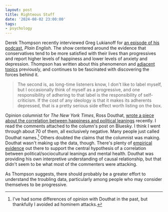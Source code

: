 ```yaml
---
layout: post
title: Righteous Stuff
date: '2024-08-02 23:00:00'
tags:
- psychology
---
```


Derek Thompson recently interviewed Greg Lukianoff for [an episode of his podcast](https://www.theringer.com/2024/7/26/24206749/why-are-conservatives-happier-than-progressives), *Plain English*. The show centered around the evidence that conservatives tend to be more satisfied with their lives than progressives and report higher levels of happiness and lower levels of anxiety and depression. Thompson has written about this phenomenon and [adjacent topics](https://www.theatlantic.com/ideas/archive/2024/04/america-religion-decline-non-affiliated/677951/) previously, and continues to be fascinated with discovering the forces behind it. 

> The second is, as long-time listeners know, I don't like to label myself, but I occasionally think of myself as a progressive, and one responsibility of adhering to that label is the responsibility of self-criticism. If the cost of any ideology is that it makes its adherents depressed, that is a pretty serious side effect worth listing on the box.

Opinion columnist for *The New York Times*, Ross Douthat, [wrote a piece about the correlation between happiness and political leanings](https://www.nytimes.com/2024/04/06/opinion/leftists-happy-coates-haidt.html) recently. I read the comments attached to the column's post on Bluesky. I think I went through about 70 of them, all exclusively negative. Many people just called Douthat names.[^1] Others doubted the claims that the columnist was making. Douthat wasn't making up the data, though. There's plenty of [empirical evidence](https://www.sciencedirect.com/science/article/pii/S2666560321000438) out there to support the central hypothesis of a correlation between political/sociocultural leanings and mental health. Douthat was providing his own interpretive understanding of causal relationship, but that didn't seem to be what most of the commenters were attacking.

As Thompson suggests, there should probably be a greater effort to understand the troubling data, particularly among people who may consider themselves to be progressive.  

[^1]:	I've had some differences of opinion with Douthat in the past, but thankfully I avoided ad hominem attacks. 